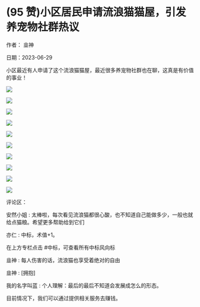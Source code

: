 
# (95 赞)小区居民申请流浪猫猫屋，引发养宠物社群热议

作者：  韭神

日期：2023-06-29

 

 

小区最近有人申请了这个流浪猫猫屋，最近很多养宠物社群也在聊，这真是有价值的事业！

![](img/chongwu_0016.png)

 

 

![](img/chongwu_0019.png)

 

 

![](img/chongwu_0022.png)

 

 

![](img/chongwu_0025.png)

 

 

![](img/chongwu_0028.png)

 

 

![](img/chongwu_0033.png)

 

 

![](img/chongwu_0038.png)

 

 

![](img/chongwu_0043.png)

 

 

![](img/chongwu_0048.png)

 

 

![](img/chongwu_0053.png)

评论区：

安然小姐 : 太棒啦，每次看见流浪猫都很心酸，也不知道自己能做多少，一般也就给点猫粮。希望更多帮助给到它们

亦仁 : 中标，术值+1。

在上方专栏点击 #中标，可查看所有中标风向标

韭神 : 每人伤害的话，流浪猫也享受着绝对的自由

韭神 : [拥抱]

我的名字叫蓝 : 个人理解：最后的最后不知道会发展成怎么的形态。

目前情况下，我们可以通过提供相关服务去赚钱。
